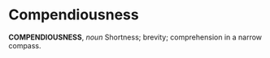 # Compendiousness

**COMPENDIOUSNESS**, _noun_ Shortness; brevity; comprehension in a narrow compass.